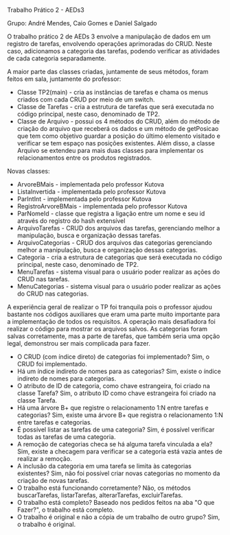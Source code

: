 Trabalho Prático 2 - AEDs3

Grupo: André Mendes, Caio Gomes e Daniel Salgado

O trabalho prático 2 de AEDs 3 envolve a manipulação de dados em um registro de tarefas, envolvendo operações aprimoradas do CRUD. Neste caso, adicionamos a categoria das tarefas, podendo verificar as atividades de cada categoria separadamente.

A maior parte das classes criadas, juntamente de seus métodos, foram feitos em sala, juntamente do professor:

- Classe TP2(main) - cria as instâncias de tarefas e chama os menus criados com cada CRUD por meio de um switch.
- Classe de Tarefas - cria a estrutura de tarefas que será executada no código principal, neste caso, denominado de TP2.
- Classe de Arquivo - possui os 4 métodos do CRUD, além do método de criação do arquivo que receberá os dados e um método de getPosicao que tem como objetivo guardar a posição do último elemento visitado e verificar se tem espaço nas posições existentes. Além disso, a classe Arquivo se extendeu para mais duas classes para implementar os relacionamentos entre os produtos registrados.

Novas classes:

- ArvoreBMais - implementada pelo professor Kutova
- ListaInvertida - implementada pelo professor Kutova
- ParIntInt - implementada pelo professor Kutova
- RegistroArvoreBMais - implementada pelo professor Kutova
- ParNomeId - classe que registra a ligação entre um nome e seu id através do registro do hash extensível
- ArquivoTarefas - CRUD dos arquivos das tarefas, gerenciando melhor a manipulação, busca e organização dessas tarefas. 
- ArquivoCategorias - CRUD dos arquivos das categorias gerenciando melhor a manipulação, busca e organização dessas categorias.
- Categoria - cria a estrutura de categorias que será executada no código principal, neste caso, denominado de TP2.
- MenuTarefas - sistema visual para o usuário poder realizar as ações do CRUD nas tarefas.
- MenuCategorias - sistema visual para o usuário poder realizar as ações do CRUD nas categorias.

A experiência geral de realizar o TP foi tranquila pois o professor ajudou bastante nos códigos auxiliares que eram uma parte muito importante para a implementação de todos os requisitos. A operação mais desafiadora foi realizar o código para mostrar os arquivos salvos. As categorias foram salvas corretamente, mas a parte de tarefas, que também seria uma opção legal, demonstrou ser mais complicada para fazer.
- O CRUD (com índice direto) de categorias foi implementado? Sim, o CRUD foi implementado.
- Há um índice indireto de nomes para as categorias? Sim, existe o índice indireto de nomes para categorias.
- O atributo de ID de categoria, como chave estrangeira, foi criado na classe Tarefa? Sim, o atributo ID como chave estrangeira foi criado na classe Tarefa.
- Há uma árvore B+ que registre o relacionamento 1:N entre tarefas e categorias? Sim, existe uma árvore B+ que registra o relacionamento 1:N entre tarefas e categorias.
- É possível listar as tarefas de uma categoria? Sim, é possível verificar todas as tarefas de uma categoria.
- A remoção de categorias checa se há alguma tarefa vinculada a ela? Sim, existe a checagem para verificar se a categoria está vazia antes de realizar a remoção.
- A inclusão da categoria em uma tarefa se limita às categorias existentes? Sim, não foi possível criar novas categorias no momento da criação de novas tarefas.
- O trabalho está funcionando corretamente? Não, os métodos buscarTarefas, listarTarefas, alterarTarefas, excluirTarefas.
- O trabalho está completo? Baseado nos pedidos feitos na aba "O que Fazer?", o trabalho está completo.
- O trabalho é original e não a cópia de um trabalho de outro grupo? Sim, o trabalho é original.
